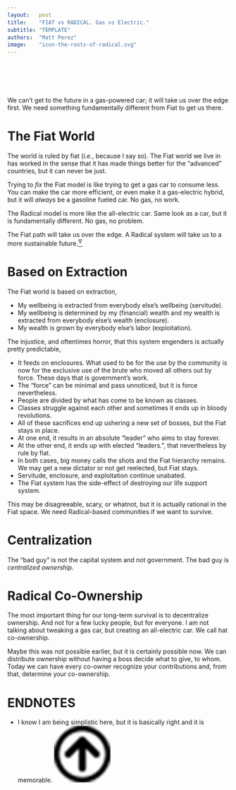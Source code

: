 ```yaml
---
layout:   post
title:    "FIAT vs RADICAL. Gas vs Electric."
subtitle: "TEMPLATE"
authors:  "Matt Perez"
image:    "icon-the-roots-of-radical.svg"
---
```


<div style="display:none;">
 <p>We can&rsquo;t get to the future in a gas-powered car; it will take us over the edge first. We need something fundamentally different from <span class="_paradigm">Fiat</span> to get us there.</p>
</div>

<h1>&nbsp;</h1>
 <p>We can&rsquo;t get to the future in a gas-powered car; it will take us over the edge first. We need something fundamentally different from <span class="_paradigm">Fiat</span> to get us there.</p>

<h1>The Fiat World</h1>
 <p>The world is ruled by fiat (<em>i.e.</em>, <span class="_quotespan">because I say so</span>). The <span class="_paradigm">Fiat</span> world we live in has worked in the sense that it has made things better for the &ldquo;advanced&rdquo; countries, but it can never be just.</p>
 <p>Trying to <em>fix</em> the <span class="_paradigm">Fiat</span> model is like trying to get a gas car to consume less. You can make the car more efficient, or even make it a gas-electric hybrid, but it will <em>always</em> be a gasoline fueled car. No gas, no work.</p>
 <p>The <span class="_paradigm">Radical</span> model is more like the all-electric car. Same look as a car, but it is fundamentally different. No gas, no problem.</p>
 <p>The <span class="_paradigm">Fiat</span> path will take us over the edge. A <span class="_paradigm">Radical</span> system will take us to a more sustainable future.<a href="#en01"><sup id="bm01">&hairsp;&nabla;&hairsp;</sup></a></p>

<h1>Based on Extraction</h1>
 <p>The <span class="_paradigm">Fiat</span> world is based on extraction,</p>
 <ul>
  <li>My wellbeing is extracted from everybody else&rsquo;s wellbeing (servitude).</li>
  <li>My wellbeing is determined by my (financial) wealth and my wealth is extracted from everybody else&rsquo;s wealth (enclosure).</li>
  <li>My wealth is grown by everybody else&rsquo;s labor (exploitation).</li>
 </ul>
 <p>The injustice, and oftentimes horror, that this system engenders is actually pretty predictable,</p>
 <ul>
  <li>It feeds on enclosures. What used to be for the use by the community is now for the exclusive use of the brute who moved all others out by force. These days that is government&rsquo;s work.</li>
  <li>The &ldquo;force&rdquo; can be minimal and pass unnoticed, but it is force nevertheless.</li>
  <li>People are divided by what has come to be known as classes.</li>
  <li>Classes struggle against each other and sometimes it ends up in bloody revolutions.</li>
  <li>All of these sacrifices end up ushering a new set of bosses, but the <span class="_paradigm">Fiat</span> stays in place.</li>
  <li>At one end, it results in an absolute &ldquo;leader&rdquo; who aims to stay forever.</li>
  <li>At the other end, it ends up with elected &ldquo;leaders.&rdquo;, that nevertheless by rule by fiat.</li>
  <li>In both cases, big money calls the shots and the <span class="_paradigm">Fiat</span> hierarchy remains. We may get a new dictator or not get reelected, but <span class="_paradigm">Fiat</span> stays.</li>
  <li>Servitude, enclosure, and exploitation continue unabated.</li>
  <li>The <span class="_paradigm">Fiat</span> system has the side-effect of destroying our life support system.</li>
 </ul>
 <p>This may be disagreeable, scary, or whatnot, but it is actually rational in the <span class="_paradigm">Fiat</span> space. We need <span class="_paradigm">Radical</span>-based communities if we want to survive.</p>

<h1>Centralization</h1>
 <p>The &ldquo;bad guy&rdquo; is not the capital system and not government. The bad guy is <em>centralized ownership</em>.</p>

<h1>Radical Co-Ownership</h1>
 <p>The most important thing for our long-term survival is to decentralize ownership. And not for a few lucky people, but for everyone. I am not talking about tweaking a gas car, but creating an all-electric car. We call hat co-ownership.</p>
 <p>Maybe this was not possible earlier, but it is certainly possible now. We can distribute ownership without having a boss decide what to give, to whom. Today we can have every co-owner recognize your contributions and, from that, determine your co-ownership.</p>

<h1 class="_section">ENDNOTES</h1>
 <ul>
  <li id="en01">
   <p class="_list-item">
    I know I am being simplistic here, but it is basically right and it is memorable.
    <a class="_uparrow" href="#bm01"><img src="/assets/img/arrow-up-icon.png"></a>
   </p>
  </li>
 </ul>
